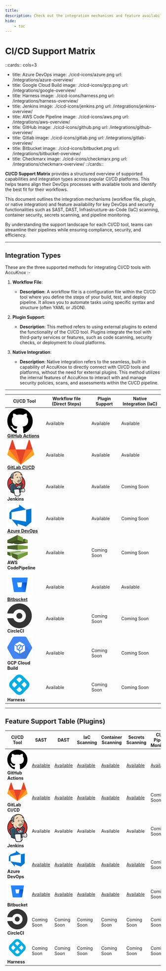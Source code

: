 ```yaml
---
title:
description: Check out the integration mechanisms and feature availability for key DevOps and security functionalities across popular CI/CD platforms.
hide:
    - toc
---
```


<style>
    table:first-of-type td:first-child img{
    display: block;
    height: 5rem;
    }

    .nt-card-title {
    text-align: -webkit-center;
    }
</style>

# CI/CD Support Matrix

::cards:: cols=3

- title: Azure DevOps
  image: ./cicd-icons/azure.png
  url: /integrations/azure-overview/
- title: Google Cloud Build
  image: ./cicd-icons/gcp.png
  url: /integrations/google-overview/
- title: Harness
  image: ./cicd-icons/harness.png
  url: /integrations/harness-overview/
- title: Jenkins
  image: ./cicd-icons/jenkins.png
  url: /integrations/jenkins-overview/
- title: AWS Code Pipeline
  image: ./cicd-icons/aws.png
  url: /integrations/aws-overview/
- title: GitHub
  image: ./cicd-icons/github.png
  url: /integrations/github-overview/
- title: Gitlab
  image: ./cicd-icons/gitlab.png
  url: /integrations/gitlab-overview/
- title: Bitbucket
  image: ./cicd-icons/bitbucket.png
  url: /integrations/bitbucket-overview/
- title: Checkmarx
  image: ./cicd-icons/checkmarx.png
  url: /integrations/checkmarx-overview/
::/cards::

**CI/CD Support Matrix** provides a structured overview of supported capabilities and integration types across popular CI/CD platforms. This helps teams align their DevOps processes with available tools and identify the best fit for their workflows.

This document outlines the integration mechanisms (workflow file, plugin, or native integration) and feature availability for key DevOps and security functionalities such as SAST, DAST, Infrastructure-as-Code (IaC) scanning, container security, secrets scanning, and pipeline monitoring.

By understanding the support landscape for each CI/CD tool, teams can streamline their pipelines while ensuring compliance, security, and efficiency.

---

## **Integration Types**

These are the three supported methods for integrating CI/CD tools with AccuKnox :-

1. **Workflow File**:

    - **Description**: A workflow file is a configuration file within the CI/CD tool where you define the steps of your build, test, and deploy pipeline. It allows you to automate tasks using specific syntax and structure (often YAML or JSON).

2. **Plugin Support**:

    - **Description**: This method refers to using external plugins to extend the functionality of the CI/CD tool. Plugins integrate the tool with third-party services or features, such as code scanning, security checks, or deployment to cloud platforms.

3. **Native Integration**:

    - **Description**: Native integration refers to the seamless, built-in capability of AccuKnox to directly connect with CI/CD tools and platforms, without the need for external plugins. This method utilizes the internal features of AccuKnox to interact with and manage security policies, scans, and assessments within the CI/CD pipeline.

---

| CI/CD Tool                                                     | Workflow file (Direct Steps) | Plugin Support | Native Integration (IaC) |
| -------------------------------------------------------------- | ------------- | -------------- | ------------------------ |
| ![GitHub Actions](./cicd-icons/github.png) **[GitHub Actions](https://github.com/marketplace?query=accuknox)**  | Available     | Available      | Available                |
| ![GitLab CI/CD](./cicd-icons/gitlab.png) **[GitLab CI/CD](https://gitlab.com/accu-knox/scan)**      | Available     | Available      | Available                |
| ![Jenkins](./cicd-icons/jenkins.png) **Jenkins**               | Available     | Available      | Coming Soon                      |
| ![Azure DevOps](./cicd-icons/azure.png) **[Azure DevOps](https://marketplace.visualstudio.com/search?term=accuknox&target=AzureDevOps&category=All)**       | Available     | Available            | Coming Soon                      |
| ![AWS CodePipeline](./cicd-icons/aws.png) **AWS CodePipeline** | Available     | Coming Soon            | Coming Soon                      |
| ![Bitbucket](./cicd-icons/bitbucket.png) **[Bitbucket](https://bitbucket.org/accu-knox/scan/)**         | Available     | Available      | Available                |
| ![CircleCI](./cicd-icons/circle.png) **CircleCI**              | Available     | Coming Soon            | Coming Soon                      |
| ![GCP Cloud Build](./cicd-icons/gcp.png) **GCP Cloud Build**   | Available     | Coming Soon            | Coming Soon                      |
| ![Harness](./cicd-icons/harness.png) **Harness**               | Available     | Coming Soon            | Coming Soon                      |

---

## Feature Support Table (Plugins)

| CI/CD Tool                                                     | SAST                                                                                                   | DAST                                                                                                     | IaC Scanning                                                                                            | Container Scanning                                                                                      | Secrets Scanning                                                                                       | CI/CD Pipeline Monitoring |
| -------------------------------------------------------------- | ------------------------------------------------------------------------------------------------------ | -------------------------------------------------------------------------------------------------------- | ------------------------------------------------------------------------------------------------------- | ------------------------------------------------------------------------------------------------------- | ------------------------------------------------------------------------------------------------------- | ------------------------- |
| ![GitHub Actions](./cicd-icons/github.png) **GitHub Actions**  | [Available](https://github.com/marketplace/actions/accuknox-sast)                                      | [Available](https://github.com/marketplace/actions/accuknox-zap-dast-scan)                              | [Available](https://github.com/marketplace/actions/accuknox-iac)                                       | [Available](https://github.com/marketplace/actions/accuknox-container-scan)                            | [Available](https://github.com/marketplace/actions/accuknox-secret-scan)                              | [Available](https://github.com/marketplace/actions/accuknox-report)                 |
| ![GitLab CI/CD](./cicd-icons/gitlab.png) **GitLab CI/CD**      | [Available](https://gitlab.com/accu-knox/scan)                                                        | [Available](https://gitlab.com/accu-knox/scan)                                                          | [Available](https://gitlab.com/accu-knox/scan)                                                         | [Available](https://gitlab.com/accu-knox/scan)                                                         | [Available](https://gitlab.com/accu-knox/scan)                                                                                           | Coming Soon               |
| ![Jenkins](./cicd-icons/jenkins.png) **Jenkins**               | Available                                                                                              | Available                                                                                               | Available                                                                                              | Available                                                                                              | Available                                                                                           | Coming Soon               |
| ![Azure DevOps](./cicd-icons/azure.png) **Azure DevOps**       | [Available](https://marketplace.visualstudio.com/items?itemName=AccuKnox.accuknox-SAST)               | [Available](https://marketplace.visualstudio.com/items?itemName=AccuKnox.accuknox-dast&ssr=false#overview) | [Available](https://marketplace.visualstudio.com/items?itemName=AccuKnox.accuknox-iac)                 | [Available](https://marketplace.visualstudio.com/items?itemName=AccuKnox.accuknox-container-scan)       | [Available](https://marketplace.visualstudio.com/items?itemName=AccuKnox.accuknox-secret-scan)                                                                                           | Coming Soon               |
| ![Bitbucket](./cicd-icons/bitbucket.png) **Bitbucket**         | [Available](https://bitbucket.org/accu-knox/scan/)                                                    | [Available](https://bitbucket.org/accu-knox/scan/)                                                      | [Available](https://bitbucket.org/accu-knox/scan/)                                                     | [Available](https://bitbucket.org/accu-knox/scan/)                                                     | [Available](https://bitbucket.org/accu-knox/scan)                                                                                           | Coming Soon               |
| ![CircleCI](./cicd-icons/circle.png) **CircleCI**              | Coming Soon                                                                                            | Coming Soon                                                                                            | Coming Soon                                                                                            | Coming Soon                                                                                            | Coming Soon                                                                                           | Coming Soon               |
| ![Harness](./cicd-icons/harness.png) **Harness**               | Coming Soon                                                                                            | Coming Soon                                                                                            | Coming Soon                                                                                            | Coming Soon                                                                                            | Coming Soon                                                                                           | Coming Soon               |
